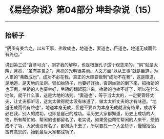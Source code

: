 # 《易经杂说》第04部分 坤卦杂说（15）

------

## 抬轿子

“阴虽有美含之，以从王事，弗敢成也，地道也，妻道也，臣道也，地道无成而代有终也。”

讲到第三受“含章可贞”，刚才我的解释，也是根据孔子这个观念来的。“阴”就是太阴，月亮，“虽有美含之”，月亮的光明很美丽。人文方面“以从王事”就是臣道，为人臣的“弗敢成也”，成功不必在我，真正的大臣要做到“成功不在我”，这是臣道，是地道，是天地的法则。譬如抬轿子，也要好好抬，否则坐轿的倒下来，把抬轿的也压倒，坐轿的人也要坐好，坐轿的翻起筋斗来，抬轿的也抬不好了，所以在什么地位，就干什么事，这是大地的法则。“妻道也”，等于当太太的，一定要管好丈夫，让丈夫都听话，这太太做得就太没有味道了，做太太听丈夫的才有味道。“地道无成而代有终也”，地道本身无成，但是不要以为本身无成就没有结果，成功不必在我，别人的成功，也即是自己的成功。读历史大家都知道，历史上成功的人物，所有帮忙的、帮闲的也都留名了，老实说，如果旁边帮忙帮闲的人来干，恐怕成不了功，大家也没有名了，都淘汰下去了，所以要找一个人坐轿子，慢慢抬他，蛮有意思的，抬到最后大家都成功了。